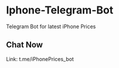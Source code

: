 # Iphone-Telegram-Bot
Telegram Bot for latest iPhone Prices

## Chat Now
Link: t.me/iPhonePrices_bot
